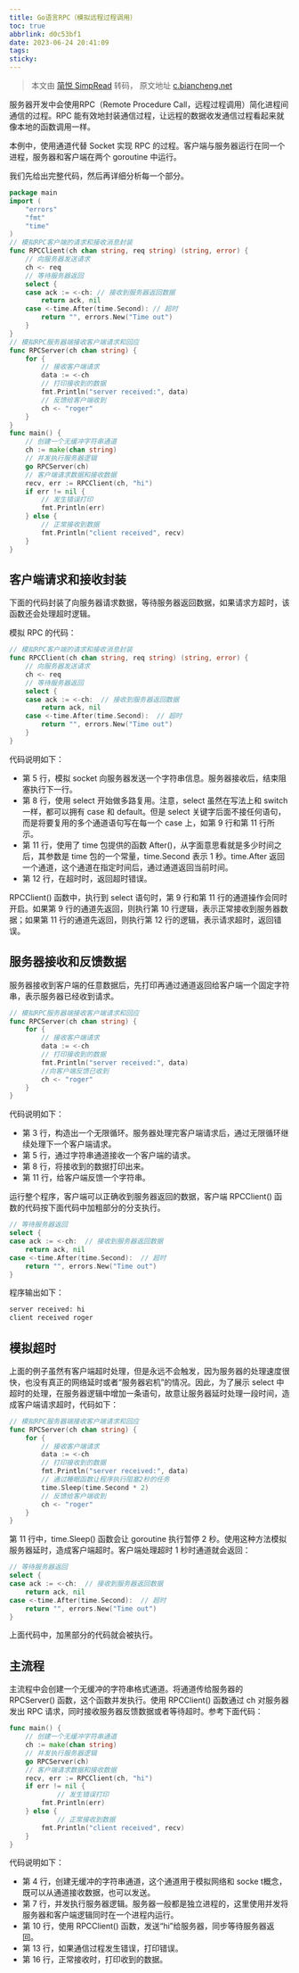 ```yaml
---
title: Go语言RPC（模拟远程过程调用）
toc: true
abbrlink: d0c53bf1
date: 2023-06-24 20:41:09
tags:
sticky:
---
```


> 本文由 [简悦 SimpRead](http://ksria.com/simpread/) 转码， 原文地址 [c.biancheng.net](http://c.biancheng.net/view/vip_7349.html)

服务器开发中会使用RPC（Remote Procedure Call，远程过程调用）简化进程间通信的过程。RPC 能有效地封装通信过程，让远程的数据收发通信过程看起来就像本地的函数调用一样。

<!-- more -->

本例中，使用通道代替 Socket 实现 RPC 的过程。客户端与服务器运行在同一个进程，服务器和客户端在两个 goroutine 中运行。

我们先给出完整代码，然后再详细分析每一个部分。

```go
package main
import (
    "errors"
    "fmt"
    "time"
)
// 模拟RPC客户端的请求和接收消息封装
func RPCClient(ch chan string, req string) (string, error) {
    // 向服务器发送请求
    ch <- req
    // 等待服务器返回
    select {
    case ack := <-ch: // 接收到服务器返回数据
        return ack, nil
    case <-time.After(time.Second): // 超时
        return "", errors.New("Time out")
    }
}
// 模拟RPC服务器端接收客户端请求和回应
func RPCServer(ch chan string) {
    for {
        // 接收客户端请求
        data := <-ch
        // 打印接收到的数据
        fmt.Println("server received:", data)
        // 反馈给客户端收到
        ch <- "roger"
    }
}
func main() {
    // 创建一个无缓冲字符串通道
    ch := make(chan string)
    // 并发执行服务器逻辑
    go RPCServer(ch)
    // 客户端请求数据和接收数据
    recv, err := RPCClient(ch, "hi")
    if err != nil {
        // 发生错误打印
        fmt.Println(err)
    } else {
        // 正常接收到数据
        fmt.Println("client received", recv)
    }
}
```
## 客户端请求和接收封装

下面的代码封装了向服务器请求数据，等待服务器返回数据，如果请求方超时，该函数还会处理超时逻辑。

模拟 RPC 的代码：
```go
// 模拟RPC客户端的请求和接收消息封装
func RPCClient(ch chan string, req string) (string, error) {
    // 向服务器发送请求
    ch <- req
    // 等待服务器返回
    select {
    case ack := <-ch:  // 接收到服务器返回数据
        return ack, nil
    case <-time.After(time.Second):  // 超时
        return "", errors.New("Time out")
    }
}
```

代码说明如下：
- 第 5 行，模拟 socket 向服务器发送一个字符串信息。服务器接收后，结束阻塞执行下一行。
- 第 8 行，使用 select 开始做多路复用。注意，select 虽然在写法上和 switch 一样，都可以拥有 case 和 default。但是 select 关键字后面不接任何语句，而是将要复用的多个通道语句写在每一个 case 上，如第 9 行和第 11 行所示。
- 第 11 行，使用了 time 包提供的函数 After()，从字面意思看就是多少时间之后，其参数是 time 包的一个常量，time.Second 表示 1 秒。time.After 返回一个通道，这个通道在指定时间后，通过通道返回当前时间。
- 第 12 行，在超时时，返回超时错误。

RPCClient() 函数中，执行到 select 语句时，第 9 行和第 11 行的通道操作会同时开启。如果第 9 行的通道先返回，则执行第 10 行逻辑，表示正常接收到服务器数据；如果第 11 行的通道先返回，则执行第 12 行的逻辑，表示请求超时，返回错误。

## 服务器接收和反馈数据

服务器接收到客户端的任意数据后，先打印再通过通道返回给客户端一个固定字符串，表示服务器已经收到请求。

```go
// 模拟RPC服务器端接收客户端请求和回应
func RPCServer(ch chan string) {
    for {
        // 接收客户端请求
        data := <-ch
        // 打印接收到的数据
        fmt.Println("server received:", data)
        //向客户端反馈已收到
        ch <- "roger"
    }
}
```
代码说明如下：
- 第 3 行，构造出一个无限循环。服务器处理完客户端请求后，通过无限循环继续处理下一个客户端请求。
- 第 5 行，通过字符串通道接收一个客户端的请求。
- 第 8 行，将接收到的数据打印出来。
- 第 11 行，给客户端反馈一个字符串。

运行整个程序，客户端可以正确收到服务器返回的数据，客户端 RPCClient() 函数的代码按下面代码中加粗部分的分支执行。
```go
// 等待服务器返回
select {
case ack := <-ch:  // 接收到服务器返回数据
    return ack, nil
case <-time.After(time.Second):  // 超时
    return "", errors.New("Time out")
}
```
程序输出如下：
```bash
server received: hi
client received roger
```

## 模拟超时

上面的例子虽然有客户端超时处理，但是永远不会触发，因为服务器的处理速度很快，也没有真正的网络延时或者“服务器宕机”的情况。因此，为了展示 select 中超时的处理，在服务器逻辑中增加一条语句，故意让服务器延时处理一段时间，造成客户端请求超时，代码如下：

```go
// 模拟RPC服务器端接收客户端请求和回应
func RPCServer(ch chan string) {
    for {
        // 接收客户端请求
        data := <-ch
        // 打印接收到的数据
        fmt.Println("server received:", data)
        // 通过睡眠函数让程序执行阻塞2秒的任务
        time.Sleep(time.Second * 2)
        // 反馈给客户端收到
        ch <- "roger"
    }
}
```

第 11 行中，time.Sleep() 函数会让 goroutine 执行暂停 2 秒。使用这种方法模拟服务器延时，造成客户端超时。客户端处理超时 1 秒时通道就会返回：

```go
// 等待服务器返回
select {
case ack := <-ch:  // 接收到服务器返回数据
    return ack, nil
case <-time.After(time.Second):  // 超时
    return "", errors.New("Time out")
}
```
上面代码中，加黑部分的代码就会被执行。

## 主流程

主流程中会创建一个无缓冲的字符串格式通道。将通道传给服务器的 RPCServer() 函数，这个函数并发执行。使用 RPCClient() 函数通过 ch 对服务器发出 RPC 请求，同时接收服务器反馈数据或者等待超时。参考下面代码：

```go
func main() {
    // 创建一个无缓冲字符串通道
    ch := make(chan string)
    // 并发执行服务器逻辑
    go RPCServer(ch)
    // 客户端请求数据和接收数据
    recv, err := RPCClient(ch, "hi")
    if err != nil {
            // 发生错误打印
        fmt.Println(err)
    } else {
            // 正常接收到数据
        fmt.Println("client received", recv)
    }
}
```

代码说明如下：
- 第 4 行，创建无缓冲的字符串通道，这个通道用于模拟网络和 socke t概念，既可以从通道接收数据，也可以发送。
- 第 7 行，并发执行服务器逻辑。服务器一般都是独立进程的，这里使用并发将服务器和客户端逻辑同时在一个进程内运行。
- 第 10 行，使用 RPCClient() 函数，发送“hi”给服务器，同步等待服务器返回。
- 第 13 行，如果通信过程发生错误，打印错误。
- 第 16 行，正常接收时，打印收到的数据。
